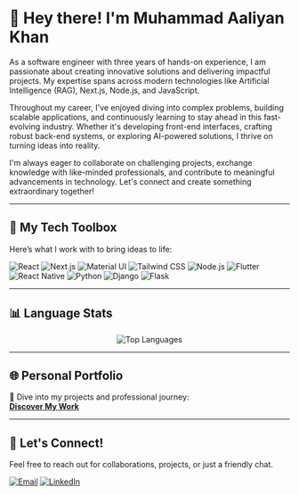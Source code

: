 # 👋 Hey there! I'm Muhammad Aaliyan Khan

As a software engineer with three years of hands-on experience, I am passionate about creating innovative solutions and delivering impactful projects. My expertise spans across modern technologies like Artificial Intelligence (RAG), Next.js, Node.js, and JavaScript.

Throughout my career, I've enjoyed diving into complex problems, building scalable applications, and continuously learning to stay ahead in this fast-evolving industry. Whether it's developing front-end interfaces, crafting robust back-end systems, or exploring AI-powered solutions, I thrive on turning ideas into reality.

I'm always eager to collaborate on challenging projects, exchange knowledge with like-minded professionals, and contribute to meaningful advancements in technology. Let's connect and create something extraordinary together!

---

## 🔧 My Tech Toolbox  
Here’s what I work with to bring ideas to life:  

<p align="left">
  <img src="https://img.shields.io/badge/React-61DAFB?style=for-the-badge&logo=react&logoColor=black" alt="React" />
  <img src="https://img.shields.io/badge/Next.js-000000?style=for-the-badge&logo=nextdotjs&logoColor=white" alt="Next.js" />
  <img src="https://img.shields.io/badge/Material_UI-0081CB?style=for-the-badge&logo=mui&logoColor=white" alt="Material UI" />
  <img src="https://img.shields.io/badge/Tailwind_CSS-06B6D4?style=for-the-badge&logo=tailwindcss&logoColor=white" alt="Tailwind CSS" />
  <img src="https://img.shields.io/badge/Node.js-339933?style=for-the-badge&logo=nodedotjs&logoColor=white" alt="Node.js" />
  <img src="https://img.shields.io/badge/Flutter-02569B?style=for-the-badge&logo=flutter&logoColor=white" alt="Flutter" />
  <img src="https://img.shields.io/badge/React_Native-61DAFB?style=for-the-badge&logo=react&logoColor=black" alt="React Native" />
  <img src="https://img.shields.io/badge/Python-3776AB?style=for-the-badge&logo=python&logoColor=white" alt="Python" />
  <img src="https://img.shields.io/badge/Django-092E20?style=for-the-badge&logo=django&logoColor=white" alt="Django" />
  <img src="https://img.shields.io/badge/Flask-000000?style=for-the-badge&logo=flask&logoColor=white" alt="Flask" />
</p>

---

## 📊 Language Stats  
<p align="center">
  <img src="https://github-readme-stats.vercel.app/api/top-langs/?username=Muhammad-Aaliyan-Khan&layout=compact&theme=radical" alt="Top Languages" />
</p>

---

## 🌐 Personal Portfolio  
🔗 Dive into my projects and professional journey:  
[**Discover My Work**](https://portfolio-aali.netlify.app/)


---
## 💬 Let's Connect!  
Feel free to reach out for collaborations, projects, or just a friendly chat.  
<p>
  <a href="mailto:maaliyankhan123@gmail.com"><img src="https://img.shields.io/badge/Email-D14836?style=for-the-badge&logo=gmail&logoColor=white" alt="Email" /></a>
  <a href="https://www.linkedin.com/in/muhammad-aaliyan-khan-08959920b/"><img src="https://img.shields.io/badge/LinkedIn-0077B5?style=for-the-badge&logo=linkedin&logoColor=white" alt="LinkedIn" /></a>
</p>
